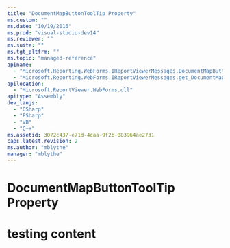 ```yaml
---
title: "DocumentMapButtonToolTip Property"
ms.custom: ""
ms.date: "10/19/2016"
ms.prod: "visual-studio-dev14"
ms.reviewer: ""
ms.suite: ""
ms.tgt_pltfrm: ""
ms.topic: "managed-reference"
apiname: 
  - "Microsoft.Reporting.WebForms.IReportViewerMessages.DocumentMapButtonToolTip"
  - "Microsoft.Reporting.WebForms.IReportViewerMessages.get_DocumentMapButtonToolTip"
apilocation: 
  - "Microsoft.ReportViewer.WebForms.dll"
apitype: "Assembly"
dev_langs: 
  - "CSharp"
  - "FSharp"
  - "VB"
  - "C++"
ms.assetid: 3072c437-e71d-4caa-9f2b-083964ae2731
caps.latest.revision: 2
ms.author: "mblythe"
manager: "mblythe"
---
```

# DocumentMapButtonToolTip Property
# testing content